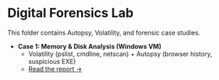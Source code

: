 # Digital Forensics Lab
This folder contains Autopsy, Volatility, and forensic case studies.

- **Case 1: Memory & Disk Analysis (Windows VM)**
  - Volatility (pslist, cmdline, netscan) + Autopsy (browser history, suspicious EXE)
  - [Read the report →](./digital-forensics-lab/Case1-Memory-and-Disk-Analysis/Report.md)
